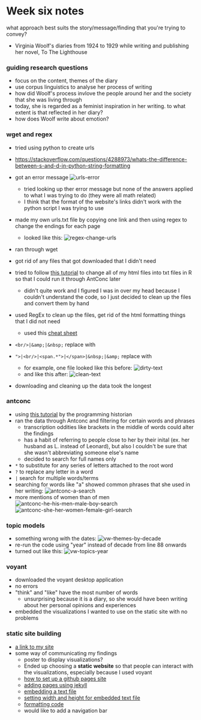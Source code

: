 # Week six notes

what approach best suits the story/message/finding that you're trying to convey?

- Virginia Woolf's diaries from 1924 to 1929 while writing and publishing her novel, To The Lighthouse

### guiding research questions
- focus on the content, themes of the diary
- use corpus linguistics to analyse her process of writing
- how did Woolf's process invlove the people around her and the society that she was living through
- today, she is regarded as a feminist inspiration in her writing. to what extent is that reflected in her diary?
- how does Woolf write about emotion? 

### wget and regex
- tried using python to create urls
- https://stackoverflow.com/questions/4288973/whats-the-difference-between-s-and-d-in-python-string-formatting
- got an error message
![urls-error](python-urls-error.png)
  - tried looking up ther error message but none of the answers applied to what I was trying to do (they were all math related)
  - I think that the format of the website's links didn't work with the python script I was trying to use
- made my own urls.txt file by copying one link and then using regex to change the endings for each page
  - looked like this: ![regex-change-urls](regex-change-urls.png)
- ran through wget
- got rid of any files that got downloaded that I didn't need
- tried to follow [this tutorial](https://stackoverflow.com/questions/15016462/create-a-corpus-from-many-html-files-in-r) to change all of my html files into txt files in R so that I could run it through AntConc later
  - didn't quite work and I figured I was in over my head because I couldn't understand the code, so I just decided to clean up the files and convert them by hand
- used RegEx to clean up the files, get rid of the html formatting things that I did not need
  - used this [cheat sheet](https://jdhao.github.io/2019/02/28/sublime_text_regex_cheat_sheet/)
- `<br/>|&amp;|&nbsp;` replace with ` `
- `">|<br/>|<span.*">|</span>|&nbsp;|&amp;` replace with ` `
  - for example, one file looked like this before: ![dirty-text](dirty-text.png)
  - and like this after: ![clean-text](clean-text.png)
  
- downloading and cleaning up the data took the longest
  
### antconc
- using [this tutorial](https://programminghistorian.org/en/lessons/corpus-analysis-with-antconc) by the programming historian
- ran the data through Antconc and filtering for certain words and phrases
  - transcription oddities like brackets in the middle of words could alter the findings
  - has a habit of referring to people close to her by their inital (ex. her husband as L. instead of Leonard), but also I couldn't be sure that she wasn't abbreviating someone else's name
  - decided to search for full names only
- `*` to substitute for any series of letters attached to the root word
- `?` to replace any letter in a word
- `|` search for multiple words/terms
- searching for words like "a" showed common phrases that she used in her writing: ![antconc-a-search](antconc-a-search.png)
- more mentions of women than of men
![antconc-he-his-men-male-boy-search](antconc-he-his-men-male-boy-search.png)
![antconc-she-her-women-female-girl-search](antconc-she-her-women-female-girl-search.png)
  
### topic models
- something wrong with the dates: ![vw-themes-by-decade](vw-themes-by-decade)
- re-run the code using "year" instead of decade from line 88 onwards
- turned out like this: ![vw-topics-year](vw-topics-year.png)
  
### voyant
  - downloaded the voyant desktop application
  - no errors
  - "think" and "like" have the most number of words
    - unsurprising because it is a diary, so she would have been writing about her personal opinions and experiences
  - embedded the visualizations I wanted to use on the static site with no problems

### static site building
- [a link to my site](https://paula-rodrigo.github.io/woolfdiaries.github.io/)
- some way of communicating my findings
  - poster to display visualizations?
  - Ended up choosing a **static website** so that people can interact with the visualizations, especially because I used voyant
  - [how to set up a github pages site](https://help.github.com/en/github/working-with-github-pages/creating-a-github-pages-site)
  - [adding pages using jekyll](https://help.github.com/en/github/working-with-github-pages/adding-content-to-your-github-pages-site-using-jekyll)
  - [embedding a text file](https://stackoverflow.com/questions/6348207/making-a-paragraph-in-html-contain-a-text-from-a-file)
  - [setting width and height for embedded text file](https://www.w3schools.com/tags/att_object_width.asp)
  - [formatting code](https://www.w3schools.com/tags/tag_code.asp#:~:text=The%20tag%20is%20used,CSS%20(see%20example%20below).)
  - would like to add a navigation bar
  
